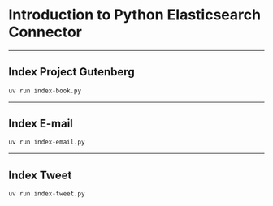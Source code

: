 # Introduction to Python Elasticsearch Connector

---

## Index Project Gutenberg

```bash
uv run index-book.py 
```

---

## Index E-mail

```bash
uv run index-email.py 
```

---

## Index Tweet

```bash
uv run index-tweet.py 
```